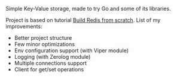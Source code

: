 Simple Key-Value storage, made to try Go and some of its libraries.

Project is based on tutorial [Build Redis from scratch](https://www.build-redis-from-scratch.dev). List of my improvements:
- Better project structure
- Few minor optimizations
- Env configuration support (with Viper module)
- Logging (with Zerolog module)
- Multiple connections support
- Client for get/set operations